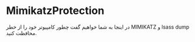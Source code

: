 # MimikatzProtection
در اینجا به شما خواهیم گفت چطور کامپیوتر خود را از خطر MIMIKATZ و lsass dump محافظت کنید.
